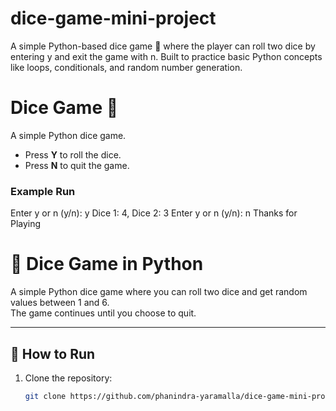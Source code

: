 # dice-game-mini-project
A simple Python-based dice game 🎲 where the player can roll two dice by entering y and exit the game with n. Built to practice basic Python concepts like loops, conditionals, and random number generation.
# Dice Game 🎲

A simple Python dice game.  
- Press **Y** to roll the dice.  
- Press **N** to quit the game.  

### Example Run

Enter y or n (y/n): y
Dice 1: 4, Dice 2: 3
Enter y or n (y/n): n
Thanks for Playing

# 🎲 Dice Game in Python

A simple Python dice game where you can roll two dice and get random values between 1 and 6.  
The game continues until you choose to quit.

---

## 🚀 How to Run
1. Clone the repository:
   ```bash
   git clone https://github.com/phanindra-yaramalla/dice-game-mini-project/edit/main/README.md

